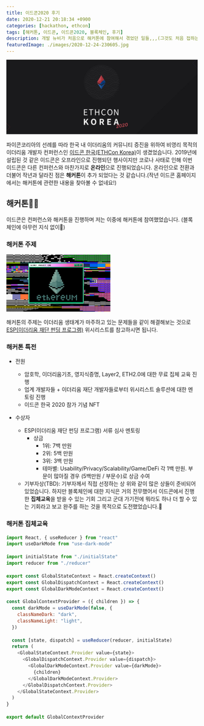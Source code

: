 ```yaml
---
title: 이드콘2020 후기
date: 2020-12-21 20:18:34 +0900
categories: [hackathon, ethcon]
tags: [해커톤, 이드콘, 이드콘2020, 블록체인, 후기]
description: 개발 뉴비가 처음으로 해커톤에 참여해서 겪었던 일들,,,(그것도 처음 접하는 주제인 블!록!체!인)
featuredImage: ./images/2020-12-24-230605.jpg
---
```


![ds](./images/2020-12-24-230605.jpg)

파이콘코리아의 선례를 따라 한국 내 이더리움의 커뮤니티 증진을 위하여 비영리 목적의 이더리움 개발자 컨퍼런스인 [이드콘 한국(ETHCon Korea)](https://ethcon.kr/)이 생겼었습니다. 2019년에 설립된 것 같은 이드콘은 오프라인으로 진행되던 행사이지만 코로나 사태로 인해 이번 이드콘은 다른 컨퍼런스와 마찬가지로 **온라인**으로 진행되었습니다. 온라인으로 전환과 더불어 작년과 달라진 점은 **해커톤**이 추가 되었다는 것 같습니다.(작년 이드콘 홈페이지에서는 해커톤에 관련한 내용을 찾아볼 수 없네요!)

## 해커톤👨‍💻

이드콘은 컨퍼런스와 해커톤을 진행하며 저는 이중에 해커톤에 참여했었습니다. (블록체인에 아무런 지식 없이🤪)

### 해커톤 주제

![ds](./images/2020-12-21-19-01-18.png)

해커톤의 주제는 이더리움 생태계가 마주하고 있는 문제들을 같이 해결해보는 것으로 [ESP(이더리움 재단 펀딩 프로그램)](https://esp.ethereum.foundation/en/wishlist/) 위시리스트를 참고하시면 됩니다.

### 해커톤 특전

- 전원

  - 암호학, 이더리움기초, 영지식증명, Layer2, ETH2.0에 대한 무료 집체 교육 진행
  - 업계 개발자들 + 이더리움 재단 개발자들로부터 위시리스트 솔루션에 대한 멘토링 진행
  - 이드콘 한국 2020 참가 기념 NFT

- 수상자
  - ESP(이더리움 재단 펀딩 프로그램) 서류 심사 멘토링
    - 상금
      - 1위: 7백 만원
      - 2위: 5백 만원
      - 3위: 3백 만원
      - 테마별: Usability/Privacy/Scalability/Game/DeFi 각 1백 만원. 부문이 많아질 경우 (5백만원 / 부문수)로 상금 수여
  - 기부자상(TBD): 기부자께서 직접 선정하는 상
    위와 같이 많은 상들이 준비되어 있었습니다. 하지만 블록체인에 대한 지식은 거의 전무했어서 이드콘에서 진행한 **집체교육**을 받을 수 있는 기회 그리고 군대 가기전에 뭐라도 하나 더 할 수 있는 기회라고 보고 완주를 하는 것을 목적으로 도전했었습니다.💪

### 해커톤 집체교육

```js
import React, { useReducer } from "react"
import useDarkMode from "use-dark-mode"

import initialState from "./initialState"
import reducer from "./reducer"

export const GlobalStateContext = React.createContext()
export const GlobalDispatchContext = React.createContext()
export const GlobalDarkModeContext = React.createContext()

const GlobalContextProvider = ({ children }) => {
  const darkMode = useDarkMode(false, {
    classNameDark: "dark",
    classNameLight: "light",
  })

  const [state, dispatch] = useReducer(reducer, initialState)
  return (
    <GlobalStateContext.Provider value={state}>
      <GlobalDispatchContext.Provider value={dispatch}>
        <GlobalDarkModeContext.Provider value={darkMode}>
          {children}
        </GlobalDarkModeContext.Provider>
      </GlobalDispatchContext.Provider>
    </GlobalStateContext.Provider>
  )
}

export default GlobalContextProvider
```
